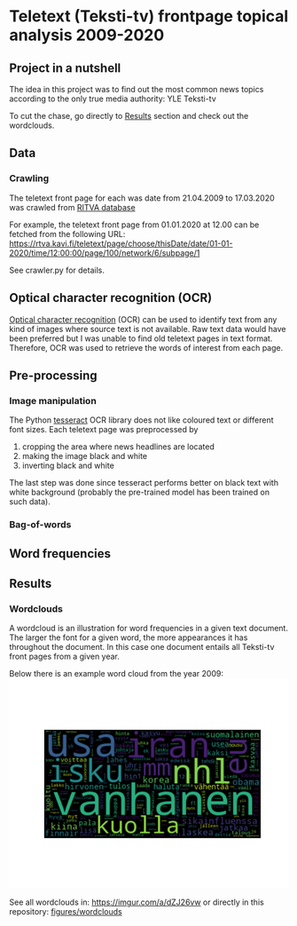# Teletext (Teksti-tv) frontpage topical analysis 2009-2020

## Project in a nutshell
The idea in this project was to find out the most common news topics according to the only true media authority: YLE Teksti-tv

To cut the chase, go directly to [Results](https://github.com/vkolehmainen/mista-puhutaan#results) section and check out the wordclouds.

## Data

### Crawling
The teletext front page for each was date from 21.04.2009 to 17.03.2020 was crawled from [RITVA database](https://rtva.kavi.fi/)

For example, the teletext front page from 01.01.2020 at 12.00 can be fetched from the following URL:
https://rtva.kavi.fi/teletext/page/choose/thisDate/date/01-01-2020/time/12:00:00/page/100/network/6/subpage/1

See crawler.py for details.

## Optical character recognition (OCR)

[Optical character recognition](https://en.wikipedia.org/wiki/Optical_character_recognition) (OCR) can be used to identify text from any kind of images where source text is not available.
Raw text data would have been preferred but I was unable to find old teletext pages in text format. Therefore, OCR was used to retrieve the words of interest from each page.

## Pre-processing

### Image manipulation
The Python [tesseract](https://pypi.org/project/pytesseract/) OCR library does not like coloured text or different font sizes. Each teletext page was preprocessed by 
1. cropping the area where news headlines are located
2. making the image black and white
3. inverting black and white

The last step was done since tesseract performs better on black text with white background (probably the pre-trained model has been trained on such data).

### Bag-of-words

## Word frequencies

## Results

### Wordclouds

A wordcloud is an illustration for word frequencies in a given text document. The larger the font for a given word, the more appearances it has throughout the document. In this case one document entails all Teksti-tv front pages from a given year.

Below there is an example word cloud from the year 2009:
![alt text](https://github.com/vkolehmainen/mista-puhutaan/blob/master/figures/wordclouds/wordcloud_2009.png "2009")

See all wordclouds in: https://imgur.com/a/dZJ26vw or directly in this repository: [figures/wordclouds](https://github.com/vkolehmainen/mista-puhutaan/tree/master/figures/wordclouds)
